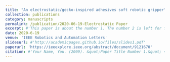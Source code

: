 ```yaml
---
title: "An electrostatic/gecko-inspired adhesives soft robotic gripper"
collection: publications
category: manuscripts
permalink: /publication/2020-06-19-Electrostatic Paper
excerpt: #'This paper is about the number 1. The number 2 is left for future work.'
date: 2020-6-19
venue: 'IEEE Robotics and Automation Letters'
slidesurl: #'http://academicpages.github.io/files/slides1.pdf'
paperurl: 'https://ieeexplore.ieee.org/abstract/document/9121670'
citation: #'Your Name, You. (2009). &quot;Paper Title Number 1.&quot; <i>Journal 1</i>. 1(1).'
---
```

